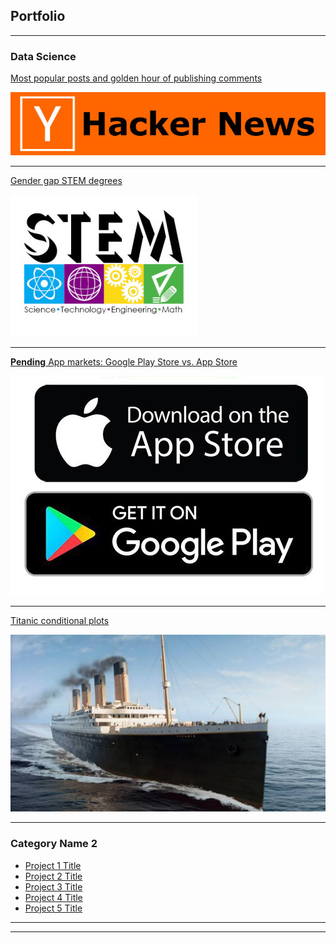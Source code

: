 ## Portfolio

---

### Data Science

[Most popular posts and golden hour of publishing comments](/hackerNews.md)

<img src="images/hackerNews.jpg"/>

---
[Gender gap STEM degrees](/stemDegree.md)

<img src="images/stemDegree.jpg"/>

---
[**Pending** App markets: Google Play Store vs. App Store](/appMarkets.md)

<img src="images/appMarkets.jpeg"/>

---
[Titanic conditional plots](/titanic-condPlots.md)

<img src="images/titanic.jpg"/>

---
### Category Name 2

- [Project 1 Title](http://example.com/)
- [Project 2 Title](http://example.com/)
- [Project 3 Title](http://example.com/)
- [Project 4 Title](http://example.com/)
- [Project 5 Title](http://example.com/)

---




---
